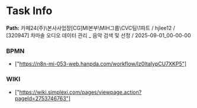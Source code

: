 # Task Info

**Path:** 카페24(주)\본사사업장\[CG]MI본부\MIH그룹\CVC팀\1파트 / hjlee12 / [320947] 차마솔 오디오 데이터 관리 _ 음악 검색 및 선정 / 2025-09-01_00-00-00

### BPMN
- ["https://n8n-mi-053-web.hanpda.com/workflow/lz0ItaIypCU7XKP5"]

### WIKI
- ["https://wiki.simplexi.com/pages/viewpage.action?pageId=2753746763"]

